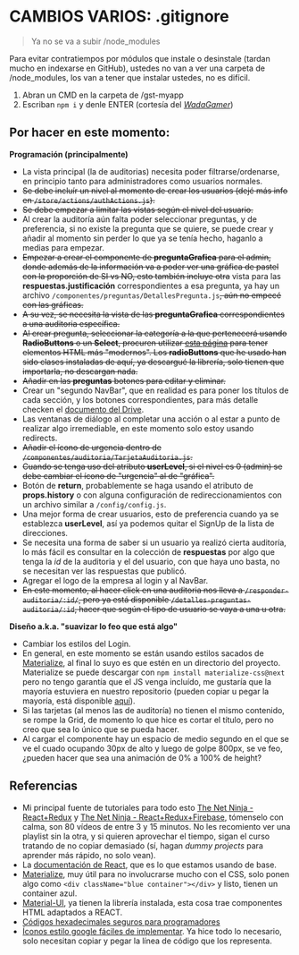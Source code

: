 # CAMBIOS VARIOS: .gitignore 

> Ya no se va a subir /node_modules

Para evitar contratiempos por módulos que instale o desinstale (tardan mucho en indexarse en GitHub), ustedes no van a ver una carpeta de /node_modules, los van a tener que instalar ustedes, no es difícil.

1. Abran un CMD en la carpeta de /gst-myapp
2. Escriban `npm i` y denle ENTER (cortesía del [*WadaGamer*](https://github.com/wadagamer))

## Por hacer en este momento:
**Programación (principalmente)**
* La vista principal (la de auditorias) necesita poder filtrarse/ordenarse, en principio tanto para administradores como usuarios normales.
* ~~Se debe incluír un nivel al momento de crear los usuarios (dejé más info en `/store/actions/authActions.js`).~~
* ~~Se debe empezar a limitar las vistas según el nivel del usuario.~~
* Al crear la auditoría aún falta poder seleccionar preguntas, y de preferencia, si no existe la pregunta que se quiere, se puede crear y añadir al momento sin perder lo que ya se tenía hecho, haganlo a medias para empezar.
* ~~Empezar a crear el componente de **preguntaGrafica** para el admin, donde además de la información va a poder ver una gráfica de pastel con la proporción de SI vs NO, esto también incluye otra~~ vista para las **respuestas.justificación** correspondientes a esa pregunta, ya hay un archivo `/componentes/preguntas/DetallesPregunta.js`~~, aún no empecé con las gráficas.~~
* ~~A su vez, se necesita la vista de las **preguntaGrafica** correspondientes a una auditoria específica.~~
* ~~Al crear pregunta, seleccionar la categoría a la que pertenecerá usando **RadioButtons** o un **Select**, procuren utilizar [esta página](material-ui.com/) para tener elementos HTML más "modernos". Los **radioButtons** que he usado han sido clases instaladas de aquí, ya descargué la librería, solo tienen que importarla, no descargan nada.~~
* ~~Añadir en las **preguntas** botones para editar y eliminar.~~
* Crear un "segundo NavBar", que en realidad es para poner los títulos de cada sección, y los botones correspondientes, para más detalle checken el [documento del Drive](https://drive.google.com/file/d/1i8QxAv7rpu3QY9a8UCQw_CLSR4c-5Kex/view?usp=sharing).
* Las ventanas de diálogo al completar una acción o al estar a punto de realizar algo irremediable, en este momento solo estoy usando redirects.
* ~~Añadir el ícono de urgencia dentro de `/componentes/auditoria/TarjetaAuditoria.js`.~~
* ~~Cuando se tenga uso del atributo **userLevel**, si el nivel es 0 (admin) se debe cambiar el ícono de "urgencia" al de "gráfica".~~
* Botón de **return**, probablemente se haga usando el atributo de **props.history** o con alguna configuración de redireccionamientos con un archivo similar a `/config/config.js`.
* Una mejor forma de crear usuarios, esto de preferencia cuando ya se establezca **userLevel**, así ya podemos quitar el SignUp de la lista de direcciones.
* Se necesita una forma de saber si un usuario ya realizó cierta auditoría, lo más fácil es consultar en la colección de **respuestas** por algo que tenga la *id* de la auditoria y el del usuario, con que haya uno basta, no se necesitan ver las respuestas que publicó.
* Agregar el logo de la empresa al login y al NavBar.
* ~~En este momento, al hacer click en una auditoria nos lleva a `/responder-auditoria/:id/`, pero ya está disponible `/detalles-preguntas-auditoria/:id`, hacer que según el tipo de usuario se vaya a una u otra.~~

**Diseño a.k.a. "suavizar lo feo que está algo"**
* Cambiar los estilos del Login.
* En general, en este momento se están usando estilos sacados de [Materialize](materializecss.com/), al final lo suyo es que estén en un directorio del proyecto. Materialize se puede descargar con `npm install materialize-css@next` pero no tengo garantía que el JS venga incluído, me gustaría que la mayoría estuviera en nuestro repositorio (pueden copiar u pegar la mayoría, está disponible [aquí](https://cdnjs.cloudflare.com/ajax/libs/materialize/1.0.0/css/materialize.min.css)).
* Si las tarjetas (al menos las de auditoría) no tienen el mismo contenido, se rompe la Grid, de momento lo que hice es cortar el título, pero no creo que sea lo único que se pueda hacer.
* Al cargar el componente hay un espacio de medio segundo en el que se ve el cuado ocupando 30px de alto y luego de golpe 800px, se ve feo, ¿pueden hacer que sea una animación de 0% a 100% de height?

## Referencias
* Mi principal fuente de tutoriales para todo esto [The Net Ninja - React+Redux](https://youtube.com/playlist?list=PL4cUxeGkcC9ij8CfkAY2RAGb-tmkNwQHG) y [The Net Ninja - React+Redux+Firebase](https://youtube.com/playlist?list=PL4cUxeGkcC9iWstfXntcj8f-dFZ4UtlN3), tómenselo con calma, son 80 vídeos de entre 3 y 15 minutos. No les recomiento ver una playlist sin la otra, y si quieren aprovechar el tiempo, sigan el curso tratando de no copiar demasiado (sí, hagan *dummy projects* para aprender más rápido, no solo vean).
* La [documentación de React](https://es.reactjs.org/docs/getting-started.html), que es lo que estamos usando de base.
* [Materialize](https://materializecss.com/), muy útil para no involucrarse mucho con el CSS, solo ponen algo como `<div className="blue container"></div>` y listo, tienen un container azul.
* [Material-UI](https://material-ui.com/es/), ya tienen la librería instalada, esta cosa trae componentes HTML adaptados a REACT.
* [Códigos hexadecimales seguros para programadores](https://htmlcolorcodes.com/color-chart/)
* [Íconos estilo google fáciles de implementar](https://fonts.google.com/icons). Ya hice todo lo necesario, solo necesitan copiar y pegar la línea de código que los representa.
